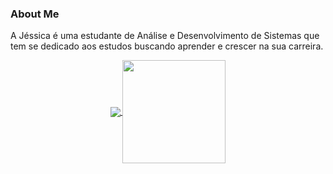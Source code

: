 ### About Me

A Jéssica é uma estudante de Análise e Desenvolvimento de Sistemas que tem se dedicado aos estudos buscando aprender e crescer na sua carreira.

<p align="center">
  <a href="https://github.com/jesssleite?tab=repositories">
    <img
      align="center"
      src="https://github-readme-stats.vercel.app/api/top-langs/?username=jesssleite&layout=compact"
    />
  </a>
  <a href="https://github.com/jesssleite?tab=repositories">
    <img
      align="center"
      height="165"
      src="https://github-readme-stats.vercel.app/api?username=jesssleite&count_private=true&show_icons=true&custom_title=Github%20Status&hide=issues"
    />
  </a>
</p>

